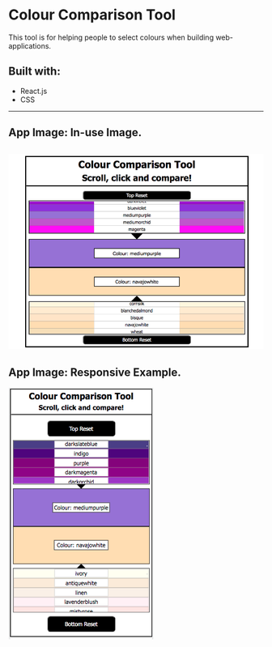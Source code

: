 # Colour Comparison Tool

This tool is for helping people to select colours when building web-applications.

## Built with:
* React.js
* CSS
---
## App Image: In-use Image.
![Starter View](readme_images/readme_app_pic_1.png)
---
## App Image: Responsive Example.
![Responsive Example](readme_images/readme_app_pic_2.png)
